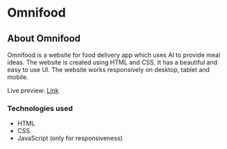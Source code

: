# Omnifood

## About Omnifood

Omnifood is a website for food delivery app which uses AI to provide meal ideas. The website is created using HTML and CSS. It has a beautiful and easy to use UI. The website works responsively on desktop, tablet and mobile.

Live preview: [Link](https://banketsik.github.io/omnifood/)

### Technologies used

- HTML
- CSS
- JavaScript (only for responsiveness)
